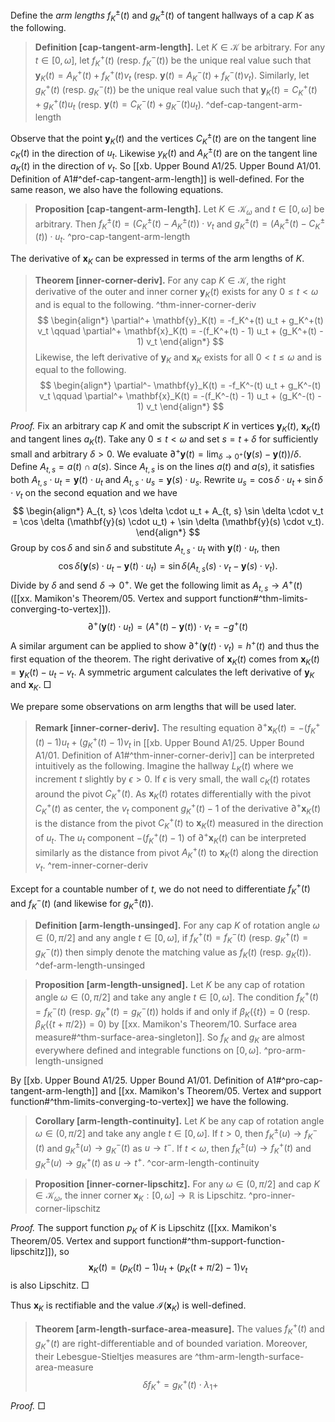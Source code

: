 Define the _arm lengths_ $f_K^{\pm}(t)$ and $g_K^{\pm}(t)$ of tangent hallways of a cap $K$ as the following.

> __Definition [cap-tangent-arm-length].__ Let $K \in \mathcal{K}$ be arbitrary. For any $t \in [0, \omega]$, let $f_K^+(t)$ (resp. $f_K^-(t)$) be the unique real value such that $\mathbf{y}_K(t) = A^+_K(t) + f_K^+(t) v_t$ (resp. $\mathbf{y}(t) = A^-_K(t) + f_K^-(t) v_t$). Similarly, let $g_K^+(t)$ (resp. $g_K^-(t)$) be the unique real value such that $\mathbf{y}_K(t) = C^+_K(t) + g_K^+(t) u_t$ (resp. $\mathbf{y}(t) = C^-_K(t) + g_K^-(t) u_t$). ^def-cap-tangent-arm-length

Observe that the point $\mathbf{y}_K(t)$ and the vertices $C_K^{\pm}(t)$ are on the tangent line $c_K(t)$ in the direction of $u_t$. Likewise $y_K(t)$ and $A_K^{\pm}(t)$ are on the tangent line $a_K(t)$ in the direction of $v_t$. So [[xb. Upper Bound A1/25. Upper Bound A1/01. Definition of A1#^def-cap-tangent-arm-length]] is well-defined. For the same reason, we also have the following equations.

> __Proposition [cap-tangent-arm-length].__ Let $K \in \mathcal{K}_\omega$ and $t \in [0, \omega]$ be arbitrary. Then $f_K^{\pm}(t) = \left( C_K^{\pm}(t) - A_K^{\pm}(t) \right) \cdot v_t$ and $g_K^{\pm}(t) = (A_K^{\pm}(t) - C_K^{\pm}(t)) \cdot u_t$. ^pro-cap-tangent-arm-length

The derivative of $\mathbf{x}_K$ can be expressed in terms of the arm lengths of $K$.

> __Theorem [inner-corner-deriv].__ For any cap $K \in \mathcal{K}$, the right derivative of the outer and inner corner $\mathbf{y}_K(t)$ exists for any $0 \leq t < \omega$ and is equal to the following. ^thm-inner-corner-deriv
$$
\begin{align*}
	\partial^+ \mathbf{y}_K(t) = -f_K^+(t) u_t + g_K^+(t) v_t \qquad \partial^+ \mathbf{x}_K(t) = -(f_K^+(t) - 1) u_t + (g_K^+(t) - 1) v_t
\end{align*}
$$
> Likewise, the left derivative of $\mathbf{y}_K$ and $\mathbf{x}_K$ exists for all $0 < t \leq \omega$ and is equal to the following.
$$
\begin{align*}
	\partial^- \mathbf{y}_K(t) = -f_K^-(t) u_t + g_K^-(t) v_t \qquad \partial^+ \mathbf{x}_K(t) = -(f_K^-(t) - 1) u_t + (g_K^-(t) - 1) v_t
\end{align*}
$$

_Proof._ Fix an arbitrary cap $K$ and omit the subscript $K$ in vertices $\mathbf{y}_K(t)$, $\mathbf{x}_K(t)$ and tangent lines $a_K(t)$. Take any $0 \leq t < \omega$ and set $s = t + \delta$ for sufficiently small and arbitrary $\delta > 0$. We evaluate $\partial^+ \mathbf{y}(t) = \lim_{\delta \rightarrow 0^+}(\mathbf{y}(s) - \mathbf{y}(t)) / \delta$. Define $A_{t, s} = a(t) \cap a(s)$. Since $A_{t, s}$ is on the lines $a(t)$ and $a(s)$, it satisfies both $A_{t, s} \cdot u_t = \mathbf{y}(t) \cdot u_t$ and $A_{t, s} \cdot u_s = \mathbf{y}(s) \cdot u_s$. Rewrite $u_s = \cos \delta \cdot u_t + \sin \delta \cdot v_t$ on the second equation and we have
$$
\begin{align*}
	A_{t, s} \cos \delta \cdot u_t + A_{t, s} \sin \delta \cdot v_t =  	\cos \delta (\mathbf{y}(s) \cdot u_t) + \sin \delta (\mathbf{y}(s) \cdot v_t).
\end{align*}
$$
Group by $\cos \delta$ and $\sin \delta$ and substitute $A_{t, s} \cdot u_t$ with $\mathbf{y}(t) \cdot u_t$, then
$$ \cos \delta (\mathbf{y}(s) \cdot u_t - \mathbf{y}(t) \cdot u_t)
	= \sin \delta (A_{t, s}  (s) \cdot v_t - \mathbf{y}(s) \cdot v_t) .
	$$
Divide by $\delta$ and send $\delta \to 0^+$. We get the following limit as $A_{t, s} \to A^+(t)$ ([[xx. Mamikon's Theorem/05. Vertex and support function#^thm-limits-converging-to-vertex]]).
$$ \partial^+ (\mathbf{y}(t) \cdot u_t)  = (A^+(t) - \mathbf{y}(t)) \cdot v_t = - g^+(t)$$
A similar argument can be applied to show $\partial^+ (\mathbf{y}(t) \cdot v_t) = h^+(t)$ and thus the first equation of the theorem. The right derivative of $\mathbf{x}_K(t)$ comes from $\mathbf{x}_K(t) = \mathbf{y}_K(t) - u_t - v_t$. A symmetric argument calculates the left derivative of $\mathbf{y}_K$ and $\mathbf{x}_K$. □

We prepare some observations on arm lengths that will be used later.

> __Remark [inner-corner-deriv].__ The resulting equation $\partial^+ \mathbf{x}_K(t) = -(f_K^+(t) - 1) u_t + (g_K^+(t) - 1) v_t$ in [[xb. Upper Bound A1/25. Upper Bound A1/01. Definition of A1#^thm-inner-corner-deriv]] can be interpreted intuitively as the following. Imagine the hallway $L_K(t)$ where we increment $t$ slightly by $\epsilon > 0$. If $\epsilon$ is very small, the wall $c_K(t)$ rotates around the pivot $C_K^+(t)$. As $\mathbf{x}_K(t)$ rotates differentially with the pivot $C_K^+(t)$ as center, the $v_t$ component $g_K^+(t) - 1$ of the derivative $\partial^+ \mathbf{x}_K(t)$ is the distance from the pivot $C_K^+(t)$ to $\mathbf{x}_K(t)$ measured in the direction of $u_t$. The $u_t$ component $-(f_K^+(t) - 1)$ of $\partial^+ \mathbf{x}_K(t)$ can be interpreted similarly as the distance from pivot $A^+_K(t)$ to $\mathbf{x}_K(t)$ along the direction $v_t$. ^rem-inner-corner-deriv

Except for a countable number of $t$, we do not need to differentiate $f_K^+(t)$ and $f_K^-(t)$ (and likewise for $g_K^{\pm}(t)$).

> __Definition [arm-length-unsinged].__ For any cap $K$ of rotation angle $\omega \in (0, \pi/2]$ and any angle $t \in [0, \omega]$, if $f_K^+(t) = f_K^-(t)$ (resp. $g_K^+(t) = g_K^-(t)$) then simply denote the matching value as $f_K(t)$ (resp. $g_K(t)$). ^def-arm-length-unsinged

> __Proposition [arm-length-unsigned].__ Let $K$ be any cap of rotation angle $\omega \in (0, \pi/2]$ and take any angle $t \in [0, \omega]$. The condition $f_K^+(t) = f_K^-(t)$ (resp. $g_K^+(t) = g_K^-(t)$) holds if and only if $\beta_K(\left\{ t \right\}) = 0$ (resp. $\beta_K(\left\{ t + \pi/2 \right\}) = 0$) by [[xx. Mamikon's Theorem/10. Surface area measure#^thm-surface-area-singleton]]. So $f_K$ and $g_K$ are almost everywhere defined and integrable functions on $[0, \omega]$. ^pro-arm-length-unsigned

By [[xb. Upper Bound A1/25. Upper Bound A1/01. Definition of A1#^pro-cap-tangent-arm-length]] and [[xx. Mamikon's Theorem/05. Vertex and support function#^thm-limits-converging-to-vertex]] we have the following.

> __Corollary [arm-length-continuity].__ Let $K$ be any cap of rotation angle $\omega \in (0, \pi/2]$ and take any angle $t \in [0, \omega]$. If $t > 0$, then $f_K^{\pm}(u) \to f_K^-(t)$ and $g_K^{\pm}(u) \to g_K^-(t)$ as $u \to t^-$. If $t < \omega$, then $f_K^{\pm}(u) \to f_K^+(t)$ and $g_K^{\pm}(u) \to g_K^+(t)$ as $u \to t^+$. ^cor-arm-length-continuity

> __Proposition [inner-corner-lipschitz].__ For any $\omega \in (0, \pi/2]$ and cap $K \in \mathcal{K}_\omega$, the inner corner $\mathbf{x}_K : [0, \omega] \to \mathbb{R}$ is Lipschitz. ^pro-inner-corner-lipschitz

_Proof._ The support function $p_K$ of $K$ is Lipschitz ([[xx. Mamikon's Theorem/05. Vertex and support function#^thm-support-function-lipschitz]]), so
$$
\mathbf{x}_K(t) = (p_K(t) - 1) u_t + (p_K(t + \pi/2) - 1) v_t
$$
is also Lipschitz. □

Thus $\mathbf{x}_K$ is rectifiable and the value $\mathcal{I}(\mathbf{x}_K)$ is well-defined.

> __Theorem [arm-length-surface-area-measure].__ The values $f^+_K(t)$ and $g_K^+(t)$ are right-differentiable and of bounded variation. Moreover, their Lebesgue-Stieltjes measures are ^thm-arm-length-surface-area-measure
$$
\delta f_K^+ = g_K^+(t) \cdot \lambda_1 + 
$$

_Proof._  □